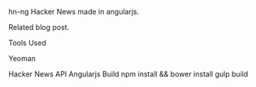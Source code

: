hn-ng
Hacker News made in angularjs.

Related blog post.

Tools Used

Yeoman

Hacker News API
Angularjs
Build
npm install && bower install
gulp build
